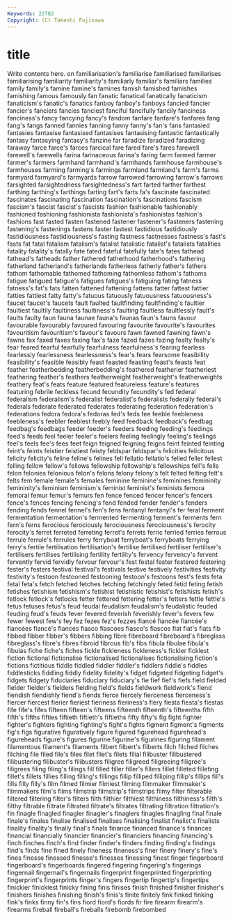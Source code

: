 ```yaml
---
Keywords: 22782 
Copyright: (C) Takeshi Fujisawa
---
```


# title

Write contents here.
on
familiarisation's familiarise familiarised familiarises familiarising familiarity familiarity's familiarly familiar's familiars
families family family's famine famine's famines famish famished famishes famishing
famous famously fan fanatic fanatical fanatically fanaticism fanaticism's fanatic's fanatics
fanboy fanboy's fanboys fancied fancier fancier's fanciers fancies fanciest fanciful
fancifully fancily fanciness fanciness's fancy fancying fancy's fandom fanfare fanfare's
fanfares fang fang's fangs fanned fannies fanning fanny fanny's fan's
fans fantasied fantasies fantasise fantasised fantasises fantasising fantastic fantastically fantasy
fantasying fantasy's fanzine far faradize faradized faradizing faraway farce farce's
farces farcical fare fared fare's fares farewell farewell's farewells farina
farinaceous farina's faring farm farmed farmer farmer's farmers farmhand farmhand's
farmhands farmhouse farmhouse's farmhouses farming farming's farmings farmland farmland's farm's
farms farmyard farmyard's farmyards farrow farrowed farrowing farrow's farrows farsighted
farsightedness farsightedness's fart farted farther farthest farthing farthing's farthings farting
fart's farts fa's fascinate fascinated fascinates fascinating fascination fascination's fascinations
fascism fascism's fascist fascist's fascists fashion fashionable fashionably fashioned fashioning
fashionista fashionista's fashionistas fashion's fashions fast fasted fasten fastened fastener
fastener's fasteners fastening fastening's fastenings fastens faster fastest fastidious fastidiously
fastidiousness fastidiousness's fasting fastness fastnesses fastness's fast's fasts fat fatal
fatalism fatalism's fatalist fatalistic fatalist's fatalists fatalities fatality fatality's fatally
fate fated fateful fatefully fate's fates fathead fathead's fatheads father
fathered fatherhood fatherhood's fathering fatherland fatherland's fatherlands fatherless fatherly father's
fathers fathom fathomable fathomed fathoming fathomless fathom's fathoms fatigue fatigued
fatigue's fatigues fatigues's fatiguing fating fatness fatness's fat's fats fatten
fattened fattening fattens fatter fattest fattier fatties fattiest fatty fatty's
fatuous fatuously fatuousness fatuousness's faucet faucet's faucets fault faulted faultfinding
faultfinding's faultier faultiest faultily faultiness faultiness's faulting faultless faultlessly fault's
faults faulty faun fauna faunae fauna's faunas faun's fauns favour
favourable favourably favoured favouring favourite favourite's favourites favouritism favouritism's favour's
favours fawn fawned fawning fawn's fawns fax faxed faxes faxing
fax's faze fazed fazes fazing fealty fealty's fear feared fearful
fearfully fearfulness fearfulness's fearing fearless fearlessly fearlessness fearlessness's fear's fears
fearsome feasibility feasibility's feasible feasibly feast feasted feasting feast's feasts
feat feather featherbedding featherbedding's feathered featherier featheriest feathering feather's feathers
featherweight featherweight's featherweights feathery feat's feats feature featured featureless feature's
features featuring febrile feckless fecund fecundity fecundity's fed federal federalism
federalism's federalist federalist's federalists federally federal's federals federate federated federates
federating federation federation's federations fedora fedora's fedoras fed's feds fee
feeble feebleness feebleness's feebler feeblest feebly feed feedback feedback's feedbag
feedbag's feedbags feeder feeder's feeders feeding feeding's feedings feed's feeds
feel feeler feeler's feelers feeling feelingly feeling's feelings feel's feels
fee's fees feet feign feigned feigning feigns feint feinted feinting
feint's feints feistier feistiest feisty feldspar feldspar's felicities felicitous felicity
felicity's feline feline's felines fell fellatio fellatio's felled feller fellest
felling fellow fellow's fellows fellowship fellowship's fellowships fell's fells felon
felonies felonious felon's felons felony felony's felt felted felting felt's
felts fem female female's females feminine feminine's feminines femininity femininity's
feminism feminism's feminist feminist's feminists femora femoral femur femur's femurs
fen fence fenced fencer fencer's fencers fence's fences fencing fencing's
fend fended fender fender's fenders fending fends fennel fennel's fen's
fens fentanyl fentanyl's fer feral ferment fermentation fermentation's fermented fermenting
ferment's ferments fern fern's ferns ferocious ferociously ferociousness ferociousness's ferocity
ferocity's ferret ferreted ferreting ferret's ferrets ferric ferried ferries ferrous
ferrule ferrule's ferrules ferry ferryboat ferryboat's ferryboats ferrying ferry's fertile
fertilisation fertilisation's fertilise fertilised fertiliser fertiliser's fertilisers fertilises fertilising fertility
fertility's fervency fervency's fervent fervently fervid fervidly fervour fervour's fest
festal fester festered festering fester's festers festival festival's festivals festive
festively festivities festivity festivity's festoon festooned festooning festoon's festoons fest's
fests feta fetal feta's fetch fetched fetches fetching fetchingly feted
fetid feting fetish fetishes fetishism fetishism's fetishist fetishistic fetishist's fetishists
fetish's fetlock fetlock's fetlocks fetter fettered fettering fetter's fetters fettle
fettle's fetus fetuses fetus's feud feudal feudalism feudalism's feudalistic feuded
feuding feud's feuds fever fevered feverish feverishly fever's fevers few
fewer fewest few's fey fez fezes fez's fezzes fiancé fiancée
fiancée's fiancées fiancé's fiancés fiasco fiascoes fiasco's fiascos fiat fiat's
fiats fib fibbed fibber fibber's fibbers fibbing fibre fibreboard fibreboard's
fibreglass fibreglass's fibre's fibres fibroid fibrous fib's fibs fibula fibulae
fibula's fibulas fiche fiche's fiches fickle fickleness fickleness's fickler ficklest
fiction fictional fictionalise fictionalised fictionalises fictionalising fiction's fictions fictitious fiddle
fiddled fiddler fiddler's fiddlers fiddle's fiddles fiddlesticks fiddling fiddly fidelity
fidelity's fidget fidgeted fidgeting fidget's fidgets fidgety fiduciaries fiduciary fiduciary's
fie fief fief's fiefs field fielded fielder fielder's fielders fielding
field's fields fieldwork fieldwork's fiend fiendish fiendishly fiend's fiends fierce
fiercely fierceness fierceness's fiercer fiercest fierier fieriest fieriness fieriness's fiery
fiesta fiesta's fiestas fife fife's fifes fifteen fifteen's fifteens fifteenth
fifteenth's fifteenths fifth fifth's fifths fifties fiftieth fiftieth's fiftieths fifty
fifty's fig fight fighter fighter's fighters fighting fighting's fight's fights
figment figment's figments fig's figs figurative figuratively figure figured figurehead
figurehead's figureheads figure's figures figurine figurine's figurines figuring filament filamentous
filament's filaments filbert filbert's filberts filch filched filches filching file
filed file's files filet filet's filets filial filibuster filibustered filibustering
filibuster's filibusters filigree filigreed filigreeing filigree's filigrees filing filing's filings
fill filled filler filler's fillers fillet filleted filleting fillet's fillets
fillies filling filling's fillings fillip filliped filliping fillip's fillips fill's
fills filly filly's film filmed filmier filmiest filming filmmaker filmmaker's
filmmakers film's films filmstrip filmstrip's filmstrips filmy filter filterable filtered
filtering filter's filters filth filthier filthiest filthiness filthiness's filth's filthy
filtrable filtrate filtrated filtrate's filtrates filtrating filtration filtration's fin finagle
finagled finagler finagler's finaglers finagles finagling final finale finale's finales
finalise finalised finalises finalising finalist finalist's finalists finality finality's finally
final's finals finance financed finance's finances financial financially financier financier's
financiers financing financing's finch finches finch's find finder finder's finders
finding finding's findings find's finds fine fined finely fineness fineness's
finer finery finery's fine's fines finesse finessed finesse's finesses finessing
finest finger fingerboard fingerboard's fingerboards fingered fingering fingering's fingerings fingernail
fingernail's fingernails fingerprint fingerprinted fingerprinting fingerprint's fingerprints finger's fingers fingertip
fingertip's fingertips finickier finickiest finicky fining finis finises finish finished
finisher finisher's finishers finishes finishing finish's finis's finite finitely fink
finked finking fink's finks finny fin's fins fiord fiord's fiords
fir fire firearm firearm's firearms fireball fireball's fireballs firebomb firebombed
